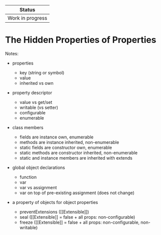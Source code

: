| Status |
| --- |
| Work in progress |

# The Hidden Properties of Properties

Notes:

- properties
  - key (string or symbol)
  - value
  - inherited vs own
  
- property descriptor
  - value vs get/set
  - writable (vs setter)
  - configurable
  - enumerable
  
- class members
  - fields are instance own, enumerable
  - methods are instance inherited, non-enumerable
  - static fields are constructor own, enumerable
  - static methods are constructor inherited, non-enumerable
  - static and instance members are inherited with extends
 
 - global object declarations
   - function
   - var
   - var vs assignment
   - var on top of pre-existing assignment (does not change)

- a property of objects for object properties
  - preventExtensions ([[Extensible]])
  - seal ([[Extensible]] = false + all props: non-configurable)
  - freeze ([[Extensible]] = false + all props: non-configurable, non-writable)
  
